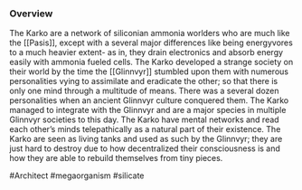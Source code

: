 
### Overview

The Karko are a network of siliconian ammonia worlders who are much like the [[Pasis]], except with a several major differences like being energyvores to a much heavier extent- as in, they drain electronics and absorb energy easily with ammonia fueled cells.  The Karko developed a strange society on their world by the time the [[Glinnvyr]] stumbled upon them with numerous personalities vying to assimilate and eradicate the other; so that there is only one mind through a multitude of means.  There was a several dozen personalities when an ancient Glinnvyr culture conquered them.  The Karko managed to integrate with the Glinnvyr and are a major species in multiple Glinnvyr societies to this day.  The Karko have mental networks and read each other’s minds telepathically as a natural part of their existence.  The Karko are seen as living tanks and used as such by the Glinnvyr; they are just hard to destroy due to how decentralized their consciousness is and how they are able to rebuild themselves from tiny pieces.  

#Architect 
#megaorganism 
#silicate
